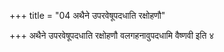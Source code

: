 +++
title = "04 अथैने उपरवेषूपदधाति रक्षोहणौ"

+++
अथैने उपरवेषूपदधाति रक्षोहणौ वलगहनावुपदधामि वैष्णवी इति ४